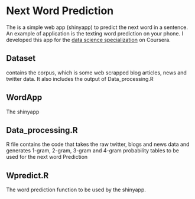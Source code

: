 # Next Word Prediction
The is a simple web app (shinyapp) to predict the next word in a sentence. An example of application is the texting word prediction on your phone.
I developed this app for the [data science specialization](https://www.coursera.org/specializations/jhu-data-science?utm_source=gg&utm_medium=sem&campaignid=313639147&adgroupid=35684912840&device=c&keyword=executive%20data%20science%20coursera&matchtype=b&network=g&devicemodel=&adpostion=1t1&creativeid=189171011897&hide_mobile_promo&gclid=CjwKEAjw4vzKBRCt9Zmg8f2blgESJADN5fDg-r4XGA_gMNuFUgn3FsGhwHdk-ROxASsK5Prt9L-ZLRoCJDrw_wcB) on Coursera. 
## Dataset
contains the corpus, which is some web scrapped blog articles, news and twitter data. It also includes the output of Data_processing.R

## WordApp
The shinyapp

## Data_processing.R
R file contains the code that takes the raw twitter, blogs and news data and generates 1-gram, 2-gram, 3-gram and 4-gram probability tables to be used for the next word Prediction

## Wpredict.R
The word prediction function to be used by the shinyapp.
